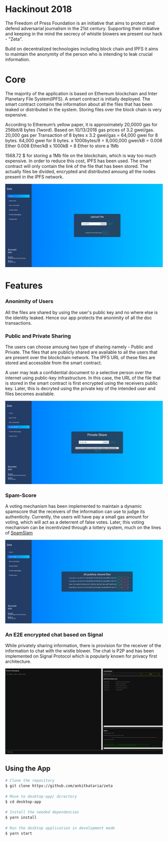 # Hackinout 2018

The Freedom of Press Foundation is an initiative that aims to protect and defend adversarial journalism in the 21st century. Supporting their initiative and keeping in the mind the
secrecy of whistle blowers we present our hack - "Zeta".

Build on decentralized technologies including block chain and IPFS it aims to maintain the anonymity of the person who is intending to leak crucial information.

# Core

The majority of the application is based on Ethereum blockchain and Inter Planetary File System(IPFS). A smart contract is initially deployed. The smart contract contains the information about all the files that has been leaked or distributed in the system. Storing files over the block chain is very expensive.

According to Ethereum’s yellow paper, it is approximately 20,0000 gas for 256bit/8 bytes (1word). Based on 10/13/2018 gas prices of 3.2 gwei/gas.
20,000 gas per Transaction of 8 bytes x 3.2 gwei/gas = 64,000 gwei for 8 bytes.
64,000 gwei for 8 bytes. x 1000bytes/8 = 8,000,000 gwei/kB = 0.008 Ether
0.008 Ether/kB x 1000kB = 8 Ether to store a 1Mb

1568.72 $ for storing a 1Mb file on the blockchain, which is way too much expensive. In order to reduce this cost, IPFS has been used. The smart contract will only contain the link of the file that has been stored. The actually files be divided, encrypted and distributed amoung all the nodes present in the IPFS network.

![Homepage](/res/image.png)

# Features

### Anonimity of Users

All the files are shared by using the user's public key and no where else is the identity leaked. Hence our app protects the anonimity of all the doc transactions.

### Public and Private Sharing

The users can choose amoung two type of sharing namely - Public and Private. The files that are publicly shared are available to all the users that are present over the blockchain network. The IPFS URL of these files are stored and accessible from the smart contract.

A user may leak a confidential document to a selective person over the internet using public-key infrastructure. In this case, the URL of the file that is stored in the smart contract is first encrypted using the receivers public key. Later, this is decryted using the private key of the intended user and files becomes available.

![PublicPrivate share](/res/image2.png)

### Spam-Score

A voting mechanism has been implemented to maintain a dynamic spamscore that the receivers of the information can use to judge its authenticity. Currently, the users will have pay a small gas amount for voting, which will act as a deterrent of false votes. Later, this voting mechanism can be incentivized through a lottery system, much on the lines of [SpamSlam](https://github.com/CodeMaxx/SpamSlam)

![Spam score](/res/image1.png)

### An E2E encrypted chat based on Signal

While privately sharing information, there is provision for the receiver of the information to chat with the wistle blower. The chat is P2P and has been implemented on Signal Protocol which is popularly known for privacy first architecture.

![Chat app](/res/image3.png)

## Using the App

```bash
# Clone the repository
$ git clone https://github.com/ankitkataria/zeta

# Move to desktop-app/ directory
$ cd desktop-app

# Install the needed dependencies
$ yarn install

# Run the desktop application in development mode
$ yarn start
```